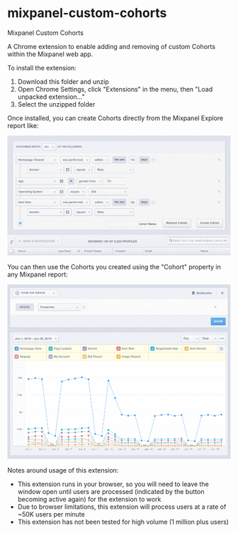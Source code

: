 # mixpanel-custom-cohorts
Mixpanel Custom Cohorts

A Chrome extension to enable adding and removing of custom Cohorts within the Mixpanel web app.

To install the extension:

1. Download this folder and unzip
2. Open Chrome Settings, click "Extensions" in the menu, then "Load unpacked extension..."
3. Select the unzipped folder

Once installed, you can create Cohorts directly from the Mixpanel Explore report like:

![](MixpanelExplore.gif)

You can then use the Cohorts you created using the "Cohort" property in any Mixpanel report:

![](MixpanelCohorts.gif)

Notes around usage of this extension:
- This extension runs in your browser, so you will need to leave the window open until users are processed (indicated by the button becoming active again) for the extension to work
- Due to browser limitations, this extension will process users at a rate of ~50K users per minute
- This extension has not been tested for high volume (1 million plus users)